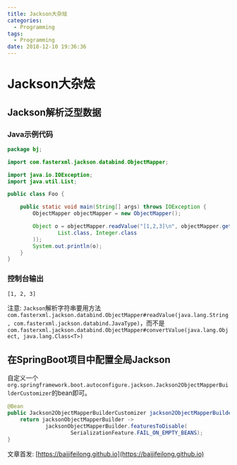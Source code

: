 ```yaml
---
title: Jackson大杂烩
categories:
  - Programming
tags:
  - Programming
date: 2018-12-10 19:36:36
---
```


# Jackson大杂烩

## Jackson解析泛型数据

### Java示例代码

```java
package bj;

import com.fasterxml.jackson.databind.ObjectMapper;

import java.io.IOException;
import java.util.List;

public class Foo {

    public static void main(String[] args) throws IOException {
        ObjectMapper objectMapper = new ObjectMapper();

        Object o = objectMapper.readValue("[1,2,3]\n", objectMapper.getTypeFactory().constructParametricType(
                List.class, Integer.class
        ));
        System.out.println(o);
    }
}
```

### 控制台输出

```log
[1, 2, 3]
```

注意: `Jackson`解析字符串要用方法`com.fasterxml.jackson.databind.ObjectMapper#readValue(java.lang.String, com.fasterxml.jackson.databind.JavaType)`，而不是`com.fasterxml.jackson.databind.ObjectMapper#convertValue(java.lang.Object, java.lang.Class<T>)`

<!--more-->

## 在SpringBoot项目中配置全局Jackson

自定义一个`org.springframework.boot.autoconfigure.jackson.Jackson2ObjectMapperBuilderCustomizer`的bean即可。

```java
@Bean
public Jackson2ObjectMapperBuilderCustomizer jackson2ObjectMapperBuilderCustomizer() {
    return jacksonObjectMapperBuilder ->
            jacksonObjectMapperBuilder.featuresToDisable(
                    SerializationFeature.FAIL_ON_EMPTY_BEANS);
}
```

文章首发: [https://baijifeilong.github.io](https://baijifeilong.github.io)
